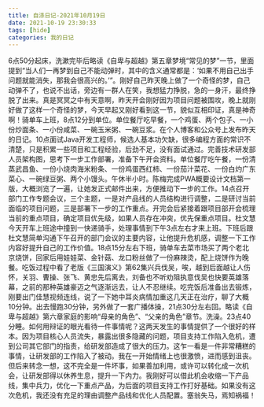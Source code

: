 ```yaml
---
title: 自涤日记-2021年10月19日
date: 2021-10-19 23:30:33
tags: [hide]
categories: 我的日记
---
```

6点50分起床，洗漱完毕后略读《自卑与超越》第五章梦境“常见的梦”一节，里面提到“当人们一再梦到自己不能动弹时，其中的含义通常都是：‘如果不用自己出手问题就能消失，那我会很高兴的。’”。刚好自己昨天晚上做了一个奇怪的梦，自己动弹不了，也说不出话，旁边有一群人在笑，我想猛力挣脱，急的一身汗，最终挣脱了出来。真是冥冥之中有天意啊，昨天开会刚好因为项目问题被围攻，晚上就刚好做了这样一个奇怪的梦，今天早起又刚好看到这一节，貌似互相印证，真是神奇啊！骑单车上班，8点12分到单位。单位餐厅吃早餐，一个鸡蛋、两个包子、一小份炒面条、一小份咸菜、一碗玉米粥、一碗豆浆。在个人博客和公众号上发布昨天的日记。10点面试Java开发工程师，候选人基本功欠缺，很多编程方面的常识不清楚，只是积累一些项目和工程经验，后劲不足，没有面试通过。完善技术研发部人员架构图，思考下一步工作部署，准备下午开会资料。单位餐厅吃午餐，一份清蒸武昌鱼、一份小烧肉海米粉条、一份鸡蛋西红柿、一份茄汁菜花、一份白灼广东菜心、一碗绿豆粥、两个小馒头。午休半小时。陈梅完成PWA概要设计文档第一版，大概浏览了一遍，让她发正式邮件出来，方便推动下一步的工作。14点召开部门工作专题会议，三个主题，一是对产品线的人员结构进行调整，二是研讨当前面临的项目问题，三是部署下一步的工作重点。开完会后紧接着跟项目部开会梳理当前的重点项目，确定项目优先级，如果人员存在冲突，优先保重点项目。杜文慧今天开车上班途中撞到一快递骑手，处理事情到下午3点左右才来上班。下班后跟杜文慧简单沟通下午召开的部门会议的主要内容，让他提升危机感，调整一下工作内容好提升自己的工作价值。18点15分左右下班，骑单车去菜市场买了两个老北京烧饼，回家后用娃娃菜、金针菇、龙口粉丝做了一份麻辣烫，配上烧饼作为晚餐。吃饭过程中看了老版《三国演义》第62集兴兵伐吴，唉，越到后面越让人伤怀，关羽、曹操、张飞、黄忠先后离去，刘备也不听劝阻执意伐吴也快要英雄落幕，之前的那种英雄豪迈之气逐渐远去，让人不忍继续。吃完饭后准备出去锻炼，刚要出门佳慧视频连线，说了一下她中耳炎病情加重这几天正在治疗，聊了大概10分钟。出去慢跑30分钟，另外做了一套广播体操，21点30分左右回。略读《自卑与超越》第六章家庭的影响“母亲的角色”、“父亲的角色”章节。洗澡。23点40分睡。如何用辩证的眼光看待一件事情呢？这两天发生的事情提供了一个很好的样本。因为项目核心人员流失，暴露出很多隐藏的问题，项目支持工作陷入危机，遭到公司其它部门的指责，给研发部造成了很大的压力。这乍一看是一件非常糟糕的事情，让研发部的工作陷入了被动。我在一开始情绪上也很激愤，进而感到沮丧。但后来转念一想，这不完全是一件坏事，如果善加利用，或许可以转化成一次机会，让研发部得以休养生息，提升一下内力。我刚好可以借此机会收缩一下产品线，集中兵力，优化一下重点产品，为后面的项目支持工作打好基础。如果没有这次危机，我还没有充足的理由调整产品线和优化人员配置。塞翁失马，焉知祸福！